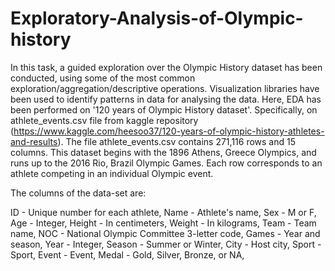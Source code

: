 # Exploratory-Analysis-of-Olympic-history
In this task, a guided exploration over the Olympic History dataset has been conducted, using some of the most common
exploration/aggregation/descriptive operations. Visualization libraries have been used to identify patterns in data 
for analysing the data. Here, EDA has been performed on '120 years of Olympic History dataset'. Specifically, on athlete_events.csv
file from kaggle repository (https://www.kaggle.com/heesoo37/120-years-of-olympic-history-athletes-and-results). 
The file athlete_events.csv contains 271,116 rows and 15 columns. This dataset begins with the 1896 Athens, Greece Olympics, 
and runs up to the 2016 Rio, Brazil Olympic Games. Each row corresponds to an athlete competing in an individual Olympic event. 

The columns of the data-set are:
  
  ID - Unique number for each athlete,
  Name - Athlete's name,
  Sex - M or F,
  Age - Integer,
  Height - In centimeters,
  Weight - In kilograms,
  Team - Team name,
  NOC - National Olympic Committee 3-letter code,
  Games - Year and season,
  Year - Integer,
  Season - Summer or Winter,
  City - Host city,
  Sport - Sport,
  Event - Event,
  Medal - Gold, Silver, Bronze, or NA,

